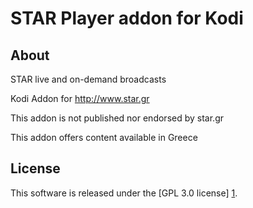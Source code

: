 
STAR Player addon for Kodi
======================

About
-----
STAR live and on-demand broadcasts

Kodi Addon for http://www.star.gr

This addon is not published nor endorsed by star.gr

This addon offers content available in Greece

License
-------
This software is released under the [GPL 3.0 license] [1].

[1]: http://www.gnu.org/licenses/gpl-3.0.html